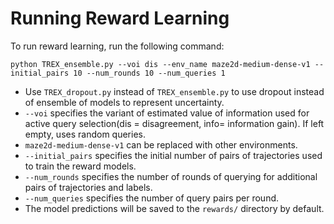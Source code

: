 # Running Reward Learning
To run reward learning, run the following command:
```
python TREX_ensemble.py --voi dis --env_name maze2d-medium-dense-v1 --initial_pairs 10 --num_rounds 10 --num_queries 1
```
- Use `TREX_dropout.py` instead of `TREX_ensemble.py` to use dropout instead of ensemble of models to represent uncertainty.
- `--voi` specifies the variant of estimated value of information used for active query selection(dis = disagreement, info= information gain). If left empty, uses random queries. 
- `maze2d-medium-dense-v1` can be replaced with other environments.
- `--initial_pairs` specifies the initial number of pairs of trajectories used to train the reward models.
- `--num_rounds` specifies the number of rounds of querying for additional pairs of trajectories and labels.
- `--num_queries` specifies the number of query pairs per round.
- The model predictions will be saved to the `rewards/` directory by default.